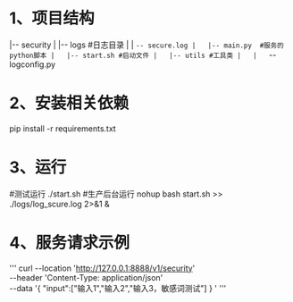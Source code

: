 
# 1、项目结构
|-- security
|   |-- logs #日志目录
|   |   `-- secure.log
|   |-- main.py  #服务的python脚本
|   |-- start.sh #启动文件
|   |-- utils #工具类
|   |   `-- logconfig.py

# 2、安装相关依赖
pip install -r requirements.txt

# 3、运行
#测试运行
./start.sh
#生产后台运行
nohup bash start.sh >> ./logs/log_scure.log 2>&1 &

# 4、服务请求示例
'''
curl --location 'http://127.0.0.1:8888/v1/security' \
--header 'Content-Type: application/json' \
--data '{
"input":["输入1","输入2","输入3，敏感词测试"]
}
'
'''
